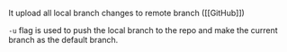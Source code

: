 It upload all local branch changes to remote branch ([[GitHub]])

`-u` flag is used to push the local branch to the repo and make the current branch as the default branch.
